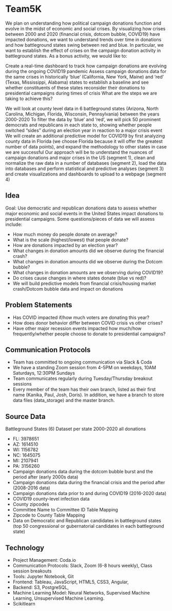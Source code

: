 # Team5K
We plan on understanding how political campaign donations function and evolve in the midst of economic and social crises. By visualizing how crises between 2000 and 2020 (financial crisis, dotcom bubble, COVID19) have impacted donations, we want to understand trends over time in donations and how battleground states swing between red and blue. In particular, we want to establish the effect of crises on the campaign donation activity in battleground states. As a bonus activity, we would like to:

Create a real-time dashboard to track how campaign donations are evolving during the ongoing COVID19 pandemic
Assess campaign donations data for the same crises in historically ‘blue’ (California, New York, Maine) and ‘red’ (Texas, Mississippi, Alabama) states to establish a baseline and see whether constituents of these states reconsider their donations to presidential campaigns during times of crisis
What are the steps we are taking to achieve this?

We will look at county level data in 6 battleground states (Arizona, North Carolina, Michigan, Florida, Wisconsin, Pennsylvania) between the years 2000-2020
To filter the data by ‘blue’ and ‘red’, we will pick 50 prominent democrats and republicans in each state to, showing whether people switched “sides” during an election year in reaction to a major crisis event
We will create an additional predictive model for COVID19 by first analyzing county data in Florida (we choose Florida because it will offer the greatest number of data points), and expand the methodology to other states in case we are successful
Our approach will be to understand the nuances of campaign donations and major crises in the US (segment 1), clean and normalize the raw data in a number of databases (segment 2), load the data into databases and perform statistical and predictive analyses (segment 3) and create visualizations and dashboards to upload to a webpage (segment 4)

## Idea
Goal: Use democratic and republican donations data to assess whether major economic and social events in the United States impact donations to presidential campaigns. Some questions/pieces of data we will assess include:

* How much money do people donate on average?
* What is the scale (highest/lowest) that people donate?
* How are donations impacted by an election year?
* What changes in donation amounts did we observe during the financial crash?
* What changes in donation amounts did we observe during the Dotcom bubble?
* What changes in donation amounts are we observing during COVID19?
* Do crises cause changes in where states donate (blue vs red)?
* We will build predictive models from financial crisis/housing market crash/Dotcom bubble data and impact on donations

## Problem Statements
* Has COVID impacted if/how much voters are donating this year?
* How does donor behavior differ between COVID crisis vs other crises?
* Have other major recession events impacted how much/how frequently/whether people choose to donate to presidential campaigns?

## Communication Protocols
* Team has committed to ongoing communication via Slack & Coda
* We have a standing Zoom session from 4-5PM on weekdays, 10AM Saturdays, 12:30PM Sundays
* Team communicates regularly during Tuesday/Thursday breakout sessions
* Every member of the team has their own branch, listed as their first name (Kanika, Paul, Josh, Doris). In addition, we have a branch to store data files (data_storage) and the master branch. 

## Source Data
Battleground States (6) Dataset per state 2000-2020 all donations
 * FL: 3978651
 * AZ: 1614510
 * WI: 1156782
 * NC: 1645075
 * MI: 2107941
 * PA: 3156260
* Campaign donations data during the dotcom bubble burst and the period after (early 2000s data)
* Campaign donations data during the financial crisis and the period after (2008-2016 data)
* Campaign donations data prior to and during COVID19 (2016-2020 data)
* COVID19 county-level infection data
* County zipcodes
* Committee Name to Committee ID Table Mapping
* Zipcode to County Table Mapping
* Data on Democratic and Republican candidates in battleground states (top 50 congressional or gubernatorial candidates in each battleground state)

## Technology
* Project Management: Coda.io
* Communication Protocols: Slack, Zoom (6-8 hours weekly), Class session breakouts
* Tools: Jupyter Notebook, Git
* Frontend: Tableau, JavaScript, HTML5, CSS3, Angular,
* Backend: S3, PostgreSQL,
* Machine Learning Model: Neural Networks, Supervised Machine Learning, Unsupervised Machine Learning.
* Scikitlearn

